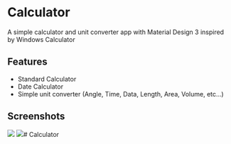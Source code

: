# Calculator

A simple calculator and unit converter app with Material Design 3 inspired by Windows Calculator

## Features

 - Standard Calculator 
 - Date Calculator 
 - Simple unit converter (Angle, Time, Data, Length, Area, Volume, etc...)

## Screenshots

![](images/1.png)
![](images/2.png)#   C a l c u l a t o r  
 